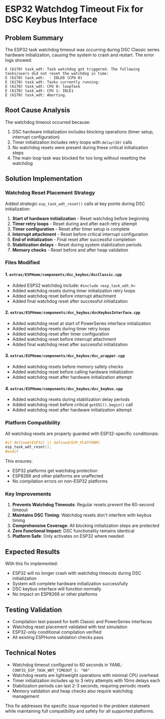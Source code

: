 # ESP32 Watchdog Timeout Fix for DSC Keybus Interface

## Problem Summary
The ESP32 task watchdog timeout was occurring during DSC Classic series hardware initialization, causing the system to crash and restart. The error logs showed:

```
E (6170) task_wdt: Task watchdog got triggered. The following tasks/users did not reset the watchdog in time:
E (6170) task_wdt:  - IDLE0 (CPU 0)
E (6170) task_wdt: Tasks currently running:
E (6170) task_wdt: CPU 0: loopTask
E (6170) task_wdt: CPU 1: IDLE1
E (6170) task_wdt: Aborting.
```

## Root Cause Analysis
The watchdog timeout occurred because:
1. DSC hardware initialization includes blocking operations (timer setup, interrupt configuration)
2. Timer initialization includes retry loops with `delay(10)` calls
3. No watchdog resets were present during these critical initialization steps
4. The main loop task was blocked for too long without resetting the watchdog

## Solution Implementation

### Watchdog Reset Placement Strategy
Added strategic `esp_task_wdt_reset()` calls at key points during DSC initialization:

1. **Start of hardware initialization** - Reset watchdog before beginning
2. **Timer retry loops** - Reset during and after each retry attempt  
3. **Timer configuration** - Reset after timer setup is complete
4. **Interrupt attachment** - Reset before critical interrupt configuration
5. **End of initialization** - Final reset after successful completion
6. **Stabilization delays** - Reset during system stabilization periods
7. **Memory checks** - Reset before and after heap validation

### Files Modified

#### 1. `extras/ESPHome/components/dsc_keybus/dscClassic.cpp`
- Added ESP32 watchdog include: `#include <esp_task_wdt.h>`
- Added watchdog resets during timer initialization retry loops
- Added watchdog reset before interrupt attachment
- Added final watchdog reset after successful initialization

#### 2. `extras/ESPHome/components/dsc_keybus/dscKeybusInterface.cpp` 
- Added watchdog reset at start of PowerSeries interface initialization
- Added watchdog resets during timer retry loops
- Added watchdog reset after timer configuration
- Added watchdog reset before interrupt attachment
- Added final watchdog reset after successful initialization

#### 3. `extras/ESPHome/components/dsc_keybus/dsc_wrapper.cpp`
- Added watchdog resets before memory safety checks
- Added watchdog reset before calling hardware initialization
- Added watchdog reset after hardware initialization attempt

#### 4. `extras/ESPHome/components/dsc_keybus/dsc_keybus.cpp`
- Added watchdog resets during stabilization delay periods
- Added watchdog reset before critical `getDSC().begin()` call
- Added watchdog reset after hardware initialization attempt

### Platform Compatibility
All watchdog resets are properly guarded with ESP32-specific conditionals:
```cpp
#if defined(ESP32) || defined(ESP_PLATFORM)
esp_task_wdt_reset();
#endif
```

This ensures:
- ESP32 platforms get watchdog protection
- ESP8266 and other platforms are unaffected
- No compilation errors on non-ESP32 platforms

### Key Improvements

1. **Prevents Watchdog Timeouts**: Regular resets prevent the 60-second timeout
2. **Maintains DSC Timing**: Watchdog resets don't interfere with keybus timing
3. **Comprehensive Coverage**: All blocking initialization steps are protected
4. **Zero Functional Impact**: DSC functionality remains identical
5. **Platform Safe**: Only activates on ESP32 where needed

## Expected Results

With this fix implemented:
- ESP32 will no longer crash with watchdog timeouts during DSC initialization
- System will complete hardware initialization successfully
- DSC keybus interface will function normally
- No impact on ESP8266 or other platforms

## Testing Validation

- Compilation test passed for both Classic and PowerSeries interfaces
- Watchdog reset placement validated with test simulation
- ESP32-only conditional compilation verified
- All existing ESPHome validation checks pass

## Technical Notes

- Watchdog timeout configured to 60 seconds in YAML: `CONFIG_ESP_TASK_WDT_TIMEOUT_S: "60"`
- Watchdog resets are lightweight operations with minimal CPU overhead
- Timer initialization includes up to 3 retry attempts with 10ms delays each
- Stabilization periods can last 2-3 seconds, requiring periodic resets
- Memory validation and heap checks also require watchdog management

This fix addresses the specific issue reported in the problem statement while maintaining full compatibility and safety for all supported platforms.